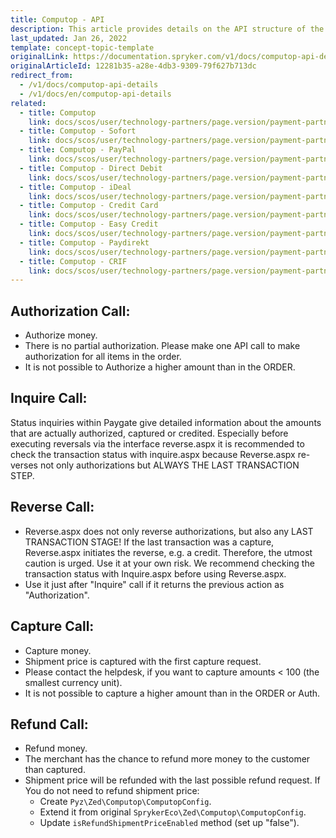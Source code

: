 ```yaml
---
title: Computop - API
description: This article provides details on the API structure of the Computop module in the Spryker Commerce OS.
last_updated: Jan 26, 2022
template: concept-topic-template
originalLink: https://documentation.spryker.com/v1/docs/computop-api-details
originalArticleId: 12281b35-a28e-4db3-9309-79f627b713dc
redirect_from:
  - /v1/docs/computop-api-details
  - /v1/docs/en/computop-api-details
related:
  - title: Computop
    link: docs/scos/user/technology-partners/page.version/payment-partners/computop/computop.html
  - title: Computop - Sofort
    link: docs/scos/user/technology-partners/page.version/payment-partners/computop/computop-payment-methods/computop-sofort.html
  - title: Computop - PayPal
    link: docs/scos/user/technology-partners/page.version/payment-partners/computop/computop-payment-methods/computop-paypal.html
  - title: Computop - Direct Debit
    link: docs/scos/user/technology-partners/page.version/payment-partners/computop/computop-payment-methods/computop-direct-debit.html
  - title: Computop - iDeal
    link: docs/scos/user/technology-partners/page.version/payment-partners/computop/computop-payment-methods/computop-ideal.html
  - title: Computop - Credit Card
    link: docs/scos/user/technology-partners/page.version/payment-partners/computop/computop-payment-methods/computop-credit-card.html
  - title: Computop - Easy Credit
    link: docs/scos/user/technology-partners/page.version/payment-partners/computop/computop-payment-methods/computop-easy-credit.html
  - title: Computop - Paydirekt
    link: docs/scos/user/technology-partners/page.version/payment-partners/computop/computop-payment-methods/computop-paydirekt.html
  - title: Computop - CRIF
    link: docs/scos/user/technology-partners/page.version/payment-partners/computop/computop-payment-methods/computop-crif.html
---
```


## Authorization Call:

* Authorize money.
* There is no partial authorization. Please make one API call to make authorization for all items in the order.
* It is not possible to Authorize a higher amount than in the ORDER.

## Inquire Call:

Status inquiries within Paygate give detailed information about the amounts that are actually authorized, captured or credited. Especially before executing reversals via the interface reverse.aspx it is recommended to check the transaction status with inquire.aspx because Reverse.aspx re-verses not only authorizations but ALWAYS THE LAST TRANSACTION STEP.

## Reverse Call:

* Reverse.aspx does not only reverse authorizations, but also any LAST TRANSACTION STAGE! If the last transaction was a capture, Reverse.aspx initiates the reverse, e.g. a credit. Therefore, the utmost caution is urged. Use it at your own risk. We recommend checking the transaction status with Inquire.aspx before using Reverse.aspx.
* Use it just after "Inquire" call if it returns the previous action as "Authorization".

## Capture Call:

* Capture money.
* Shipment price is captured with the first capture request.
* Please contact the helpdesk, if you want to capture amounts < 100 (the smallest currency unit).
* It is not possible to capture a higher amount than in the ORDER or Auth.

## Refund Call:

* Refund money.
* The merchant has the chance to refund more money to the customer than captured.
* Shipment price will be refunded with the last possible refund request. If You do not need to refund shipment price:
    - Create `Pyz\Zed\Computop\ComputopConfig`.
    - Extend it from original `SprykerEco\Zed\Computop\ComputopConfig`.
    - Update `isRefundShipmentPriceEnabled` method (set up "false").

